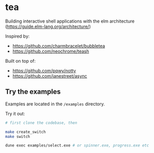 # tea

Building interactive shell applications with the elm architecture (<https://guide.elm-lang.org/architecture/>)

Inspired by:

- <https://github.com/charmbracelet/bubbletea>
- <https://github.com/neochrome/teash>

Built on top of:

- <https://github.com/pqwy/notty>
- <https://github.com/janestreet/async>

## Try the examples

Examples are located in the `/examples` directory.

Try it out:

```sh
# first clone the codebase, then

make create_switch
make switch

dune exec examples/select.exe # or spinner.exe, progress.exe etc
```
